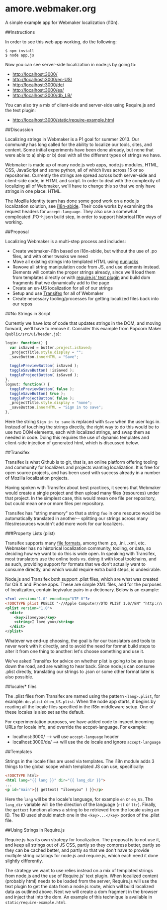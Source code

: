 amore.webmaker.org
==================

A simple example app for Webmaker localization (l10n).

##Instructions

In order to see this web app working, do the following:

```
$ npm install
$ node app.js
```

Now you can see server-side localization in node.js by going to:

* [http://localhost:3000/](http://localhost:3000/)
* [http://localhost:3000/en-US/](http://localhost:3000/en-US/)
* [http://localhost:3000/de/](http://localhost:3000/de/)
* [http://localhost:3000/es/](http://localhost:3000/es/)
* [http://localhost:3000/db_LB/](http://localhost:3000/db_LB/)

You can also try a mix of client-side and server-side using Require.js and the text plugin:

* [http://localhost:3000/static/require-example.html](http://localhost:3000/static/require-example.html)

##Discussion

Localizing strings in Webmaker is a P1 goal for summer 2013. Our community has long called for the
ability to localize our tools, sites, and content. Some initial experiments have been done already, but
none that were able to a) ship or b) deal with all the different types of strings we have.

Webmaker is made up of many node.js web apps, node.js modules, HTML, CSS, JavaScript and some python,
all of which lives across 15 or so repositories.  Currently the strings are spread across both server-side
and client-side code, in HTML and script.  In order to deal with the complexity of localizing all of
Webmaker, we'll have to change this so that we only have strings in one place: HTML.

The Mozilla Identity team has done some good work on a node.js localization solution, see [i18n-abide](https://github.com/mozilla/i18n-abide).
Their code works by examining the request headers for `accept-language`.  They also use a somewhat complicated .PO->.json
build step, in order to support historical l10n ways of working.

##Proposal

Localizing Webmaker is a multi-step process and includes:

* Create webmaker-i18n based on i18n-abide, but without the use of .po files, and with other tweaks we need
* Move all existing strings into templated HTML using [nunjucks](http://nunjucks.jlongster.com/)
* Rewove all string manipulation code from JS, and use elements instead.  Elements will contain the proper
strings already, since we'll load them from templates directly or with [require.js' text plugin](https://github.com/requirejs/text)
and build dom fragments that we dynamically add to the page
* Create an en-US localization for all of our strings
* Setup and use [Transifex](https://www.transifex.com/) for all of Webmaker
* Create necessary tooling/processes for getting localized files back into our repos

##No Strings in Script

Currently we have lots of code that updates strings in the DOM, and moving forward, we'll have to remove it.
Consider this example from Popcorn Maker (`public/src/ui/header.js`):

```javascript
login: function() {
  var isSaved = butter.project.isSaved;
  _projectTitle.style.display = "";
  _saveButton.innerHTML = "Save";

  togglePreviewButton( isSaved );
  toggleSaveButton( !isSaved );
  toggleProjectButton( isSaved );
},
logout: function() {
  togglePreviewButton( false );
  toggleSaveButton( true );
  toggleProjectButton( false );
  _projectTitle.style.display = "none";
  _saveButton.innerHTML = "Sign in to save";
},
```

Here the string `Sign in to save` is replaced with `Save` when the user logs in.  Instead of touching the strings
directly, the right way to do this would be to use two DOM elements, each with localized strings, and swap them
as needed in code.  Doing this requires the use of dynamic templates and client-side injection of generated
html, which is discussed below.

##Transifex

Transifex is what Github is to git, that is, an online platform offering tooling and community for localizers and
projects wanting localization.  It is free for open source projects, and has been used with success already in
a number of Mozilla localization projects.

Having spoken with Transifex about best practices, it seems that Webmaker would create a single project and then
upload many files (resources) under that project.  In the simplest case, this would mean one file per repository,
but could mean one or more files per repository.

Transifex has "string memory" so that a string `foo` in one resource would be automatically translated in another--
splitting our strings across many files/resources wouldn't add more work for our localizers.

###Property Lists (plist)

Transifex supports many [file formats](http://help.transifex.com/features/formats.html), among them .po, .ini, .xml, etc.
Webmaker has no historical localization community, tooling, or data, so deciding how we want to do this is wide open.
In speaking with Transifex, most translators use the online tools vs. doing it with local toolchains, and as such,
providing support for formats that we don't actually want to consume directly, and which would require extra build steps,
is undesirable.

Node.js and Transifex both support .plist files, which are what was created for OS X and iPhone apps.  These are
simple XML files, and for the purposes of localizaiton, contain key/value pairs in a dictionary.  Below is an example:

```xml
<?xml version="1.0" encoding="UTF-8"?>
<!DOCTYPE plist PUBLIC "-//Apple Computer//DTD PLIST 1.0//EN" "http://www.apple.com/DTDs/PropertyList-1.0.dtd">
<plist version="1.0">
  <dict>
    <key>iloveyou</key>
    <string>I love you</string>
  </dict>
</plist>
```

Whatever we end-up choosing, the goal is for our translators and tools to never work with it directly, and to 
avoid the need for format build steps to alter it from one thing to another: let's choose something and use it.

We've asked Transifex for advice on whether plist is going to be an issue down the road, and are waiting to hear back.
Since node.js can consume .plist directly, translating our strings to .json or some other format later is also possible.

##locale/* files

The .plist files from Transifex are named using the pattern `<lang>.plist`, for example: `de.plist` or `en_US.plist`.
When the node app starts, it begins by reading all the locale files specified in the i18n middleware setup.  One
of these locales is also set as the default.

For experimentation purposes, we have added code to inspect incoming URLs for locale info, and override the
accpet-language.  For example:

* localhost:3000/ --> will use `accept-language` header
* localhost:3000/de/ --> will use the de locale and ignore `accept-language`

##Templates

Strings in the locale files are used via templates.  The i18n module adds 3 things to the global scope which 
templated JS can use, specifically:

```html
<!DOCTYPE html>
<html lang="{{ lang }}" dir="{{ lang_dir }}">
...
<p id="main">{{ gettext( "iloveyou" ) }}</p>
```

Here the `lang` will be the locale's language, for example `en` or `en_US`.  The `lang_dir` variable will be
the direction of the language (`rtl` or `ltr`).  Finally, the `gettext` function allows a string to be retrieved
from the locale using an ID.  The ID used should match one in the `<key>...</key>` portion of the .plist file.

##Using Strings in Require.js

Require.js has its own strategy for localization.  The proposal is to not use it, and keep all strings out of JS
CSS, partly so they compress better, partly so they can be cached better, and partly so that we don't have to
provide multiple string catalogs for node.js and require.js, which each need it done slightly differently.

The strategy we want to use relies instead on a mix of templated strings from node.js and the use of Require.js'
text plugin.  When localized content (probably html) needs to be loaded from the server, Require.js will use
the text plugin to get the data from a node.js route, which will build localized data as outlined above.  Next
we will create a dom fragment in the browser and inject that into the dom.  An example of this technique is available
in `static/require-example.html`.
